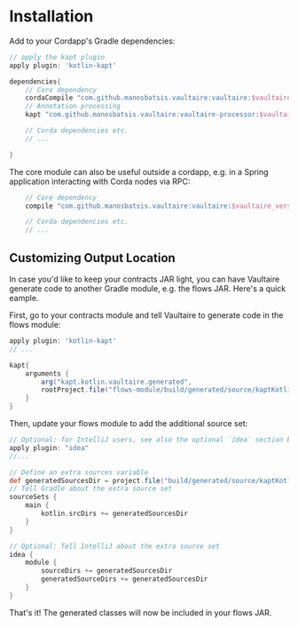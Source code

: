 
# Installation


Add to your Cordapp's Gradle dependencies:

```groovy
// apply the kapt plugin
apply plugin: 'kotlin-kapt'

dependencies{
    // Core dependency
    cordaCompile "com.github.manosbatsis.vaultaire:vaultaire:$vaultaire_version"
    // Annotation processing
    kapt "com.github.manosbatsis.vaultaire:vaultaire-processor:$vaultaire_version"

    // Corda dependencies etc.
    // ...

}    
```

The core module can also be useful outside a cordapp, e.g. in a Spring application
interacting with Corda nodes via RPC:

```groovy
    // Core dependency
    compile "com.github.manosbatsis.vaultaire:vaultaire:$vaultaire_version"

    // Corda dependencies etc.
    // ...
```

## Customizing Output Location

In case you'd like to keep your contracts JAR light, you can have Vaultaire 
generate code to another Gradle module, e.g. the flows JAR. Here's a quick eample.

First, go to your contracts module and tell Vaultaire to generate code in the flows module:

```groovy
apply plugin: 'kotlin-kapt'
// ...

kapt{
    arguments {
        arg("kapt.kotlin.vaultaire.generated", 
        rootProject.file("flows-module/build/generated/source/kaptKotlin/main").absolutePath)
    }
}

```

Then, update your flows module to add the additional source set:

```groovy
// Optional: for IntelliJ users, see also the optional `idea` section bellow
apply plugin: "idea"
//...

// Define an extra sources variable
def generatedSourcesDir = project.file("build/generated/source/kaptKotlin/main")
// Tell Gradle about the extra source set
sourceSets {
    main {
        kotlin.srcDirs += generatedSourcesDir
    }
}

// Optional: Tell IntelliJ about the extra source set
idea {
    module {
        sourceDirs += generatedSourcesDir
        generatedSourceDirs += generatedSourcesDir
    }
} 
```

That's it! The generated classes will now be included in your flows JAR.